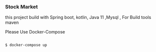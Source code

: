 

### Stock Market

this project build with Spring boot,  kotlin, Java 11 ,Mysql , For Build tools maven

Please Use Docker-Compose 

```Language

$ docker-compose up

```
